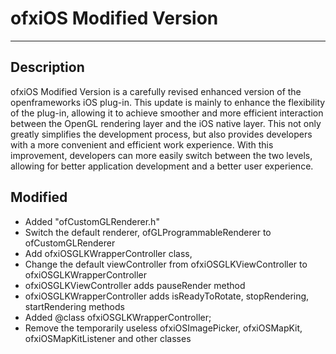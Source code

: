 # ofxiOS Modified Version
---

## Description
ofxiOS Modified Version is a carefully revised enhanced version of the openframeworks iOS plug-in. This update is mainly to enhance the flexibility of the plug-in, allowing it to achieve smoother and more efficient interaction between the OpenGL rendering layer and the iOS native layer. This not only greatly simplifies the development process, but also provides developers with a more convenient and efficient work experience. With this improvement, developers can more easily switch between the two levels, allowing for better application development and a better user experience.

## Modified
- Added "ofCustomGLRenderer.h"
- Switch the default renderer, ofGLProgrammableRenderer to ofCustomGLRenderer
- Add ofxiOSGLKWrapperController class,
- Change the default viewController from ofxiOSGLKViewController to ofxiOSGLKWrapperController
- ofxiOSGLKViewController adds pauseRender method
- ofxiOSGLKWrapperController adds isReadyToRotate, stopRendering, startRendering methods
- Added @class ofxiOSGLKWrapperController;
- Remove the temporarily useless ofxiOSImagePicker, ofxiOSMapKit, ofxiOSMapKitListener and other classes
